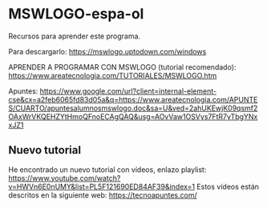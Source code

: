 # MSWLOGO-espa-ol
Recursos para aprender este programa. 

Para descargarlo:
https://mswlogo.uptodown.com/windows

APRENDER A PROGRAMAR CON MSWLOGO (tutorial recomendado):
https://www.areatecnologia.com/TUTORIALES/MSWLOGO.htm

Apuntes: https://www.google.com/url?client=internal-element-cse&cx=a2feb6065fd83d05a&q=https://www.areatecnologia.com/APUNTES/CUARTO/apuntesalumnosmswlogo.doc&sa=U&ved=2ahUKEwjK09qsmf2OAxWrVKQEHZYtHmoQFnoECAgQAQ&usg=AOvVaw1OSVys7FtR7yTbgYNxxJZ1

## Nuevo tutorial

He encontrado un nuevo tutorial con vídeos, enlazo playlist: https://www.youtube.com/watch?v=HWVn6E0nUMY&list=PL5F121690ED84AF39&index=1
Estos vídeos están descritos en la siguiente web: https://tecnoapuntes.com/
